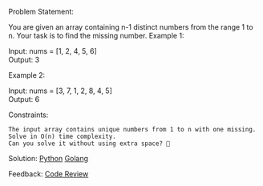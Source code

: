 Problem Statement:

You are given an array containing n-1 distinct numbers from the range 1 to n. Your task is to find the missing number.
Example 1:

Input: nums = [1, 2, 4, 5, 6]  
Output: 3  

Example 2:

Input: nums = [3, 7, 1, 2, 8, 4, 5]  
Output: 6  

Constraints:

    The input array contains unique numbers from 1 to n with one missing.
    Solve in O(n) time complexity.
    Can you solve it without using extra space? 🚀

Solution:
    [Python](../python/013.py)
    [Golang](../golang/013.go)

Feedback:
    [Code Review](../code_review/013.md)
